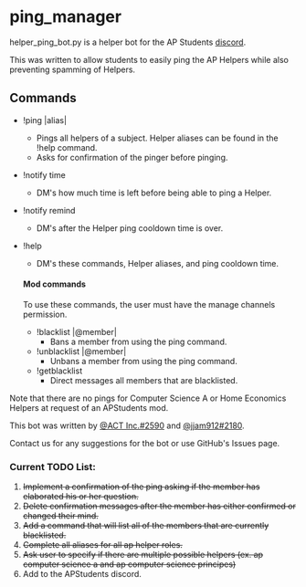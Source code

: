 # ping_manager

helper_ping_bot.py is a helper bot for the AP Students [discord](https://discord.gg/apstudents).

This was written to allow students to easily ping the AP Helpers while also preventing spamming of Helpers.

## Commands

* !ping |alias|
    * Pings all helpers of a subject. Helper aliases can be found in the !help command.
    * Asks for confirmation of the pinger before pinging.
* !notify time
    * DM's how much time is left before being able to ping a Helper.
* !notify remind
    * DM's after the Helper ping cooldown time is over.
* !help
    * DM's these commands, Helper aliases, and ping cooldown time.

    #### Mod commands
    To use these commands, the user must have the manage channels permission.
    * !blacklist |@member|
        * Bans a member from using the ping command.
    * !unblacklist |@member|
        * Unbans a member from using the ping command.
    * !getblacklist
        * Direct messages all members that are blacklisted.
        
Note that there are no pings for Computer Science A or Home Economics Helpers at request of an APStudents mod.
    
This bot was written by [@ACT Inc.#2590](https://github.com/ikhaliq15) and [@jjam912#2180](https://github.com/jjam912).

Contact us for any suggestions for the bot or use GitHub's Issues page.

### Current TODO List:
1. ~~Implement a confirmation of the ping asking if the member has elaborated his or her question.~~
1. ~~Delete confirmation messages after the member has either confirmed or changed their mind.~~
1. ~~Add a command that will list all of the members that are currently blacklisted.~~
1. ~~Complete all aliases for all ap helper roles.~~
1. ~~Ask user to specify if there are multiple possible helpers (ex. ap computer science a and ap computer science principes)~~
1. Add to the APStudents discord.
